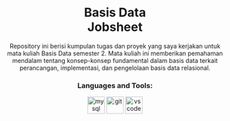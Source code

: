 <h1 align="center"> Basis Data <br> Jobsheet</h1> 

<p align="center">Repository ini berisi kumpulan tugas dan proyek yang saya kerjakan untuk mata kuliah Basis Data semester 2. Mata kuliah ini memberikan pemahaman mendalam tentang konsep-konsep fundamental dalam basis data terkait perancangan, implementasi, dan pengelolaan basis data relasional.</p> 

<h3 align="center">Languages and Tools:</h3> 

<p align="center"> <img src="https://skillicons.dev/icons?i=mysql" alt="mysql" width="40" height="40"> <img src="https://skillicons.dev/icons?i=git" alt="git" width="40" height="40"> <img src="https://skillicons.dev/icons?i=vscode" alt="vscode" width="40" height="40"> </p>
